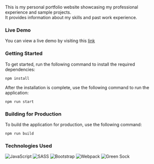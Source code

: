 
This is my personal portfolio website showcasing my professional experience and sample projects.   
It provides information about my skills and past work experience.


### Live Demo

You can view a live demo by visiting this [link](https://beatamaro-portfolio.netlify.app/)

### Getting Started
To get started, run the following command to install the required dependencies:

`npm install`

After the installation is complete, use the following command to run the application:

`npm run start`

### Building for Production
To build the application for production, use the following command:

`npm run build`

### Technologies Used

![JavaScript](https://img.shields.io/badge/javascript-%23323330.svg?style=for-the-badge&logo=javascript&logoColor=%23F7DF1E)
![SASS](https://img.shields.io/badge/SASS-hotpink.svg?style=for-the-badge&logo=SASS&logoColor=white)
![Bootstrap](https://img.shields.io/badge/bootstrap-%23563D7C.svg?style=for-the-badge&logo=bootstrap&logoColor=white)
![Webpack](https://img.shields.io/badge/webpack-%238DD6F9.svg?style=for-the-badge&logo=webpack&logoColor=black)
![Green Sock](https://img.shields.io/badge/green%20sock-88CE02?style=for-the-badge&logo=greensock&logoColor=white)
